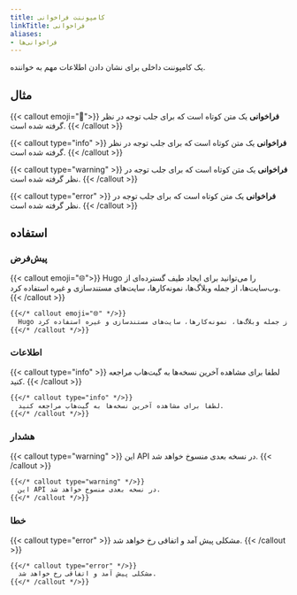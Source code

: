 ```yaml
---
title: کامپوننت فراخوانی
linkTitle: فراخوانی
aliases:
- فراخوانی‌ها
---
```


یک کامپوننت داخلی برای نشان دادن اطلاعات مهم به خواننده.

<!--more-->

## مثال

{{< callout emoji="👾">}}
  **فراخوانی** یک متن کوتاه است که برای جلب توجه در نظر گرفته شده است.
{{< /callout >}}

{{< callout type="info" >}}
  **فراخوانی** یک متن کوتاه است که برای جلب توجه در نظر گرفته شده است.
{{< /callout >}}

{{< callout type="warning" >}}
  **فراخوانی** یک متن کوتاه است که برای جلب توجه در نظر گرفته شده است.
{{< /callout >}}

{{< callout type="error" >}}
  **فراخوانی** یک متن کوتاه است که برای جلب توجه در نظر گرفته شده است.
{{< /callout >}}

## استفاده

### پیش‌فرض

{{< callout emoji="🌐">}}
  Hugo را می‌توانید برای ایجاد طیف گسترده‌ای از وب‌سایت‌ها، از جمله وبلاگ‌ها، نمونه‌کارها، سایت‌های مستندسازی و غیره استفاده کرد.
{{< /callout >}}

```markdown
{{</* callout emoji="🌐" */>}}
  Hugo را می‌توانید برای ایجاد طیف گسترده‌ای از وب‌سایت‌ها، از جمله وبلاگ‌ها، نمونه‌کارها، سایت‌های مستندسازی و غیره استفاده کرد.
{{</* /callout */>}}
```

### اطلاعات

{{< callout type="info" >}}
  لطفا برای مشاهده آخرین نسخه‌ها به گیت‌هاب مراجعه کنید.
{{< /callout >}}

```markdown
{{</* callout type="info" */>}}
  لطفا برای مشاهده آخرین نسخه‌ها به گیت‌هاب مراجعه کنید.
{{</* /callout */>}}
```

### هشدار

{{< callout type="warning" >}}
  این API در نسخه بعدی منسوخ خواهد شد.
{{< /callout >}}

```markdown
{{</* callout type="warning" */>}}
  این API در نسخه بعدی منسوخ خواهد شد.
{{</* /callout */>}}
```

### خطا

{{< callout type="error" >}}
  مشکلی پیش آمد و اتفاقی رخ خواهد شد.
{{< /callout >}}

```markdown
{{</* callout type="error" */>}}
  مشکلی پیش آمد و اتفاقی رخ خواهد شد.
{{</* /callout */>}}
```
